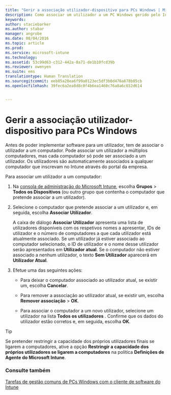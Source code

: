 ```yaml
---
title: "Gerir a associação utilizador-dispositivo para PCs Windows | Microsoft Intune"
description: Como associar um utilizador a um PC Windows gerido pelo Intune.
keywords: 
author: staciebarker
ms.author: stabar
manager: angrobe
ms.date: 08/04/2016
ms.topic: article
ms.prod: 
ms.service: microsoft-intune
ms.technology: 
ms.assetid: 53c99d63-c312-442a-8a71-de1b10fcd39b
ms.reviewer: owenyen
ms.suite: ems
translationtype: Human Translation
ms.sourcegitcommit: eeb85a28ea6f99a0123ec5df3b0d476a678b85cb
ms.openlocfilehash: 39fec6a2ea8d8c0f4b6ea1460c76a8a6c652d614


---
```


# <a name="manage-user-device-linking-for-windows-pcs"></a>Gerir a associação utilizador-dispositivo para PCs Windows
Antes de poder implementar software para um utilizador, tem de associar o utilizador a um computador. Pode associar um utilizador a múltiplos computadores, mas cada computador só pode ser associado a um utilizador. Os utilizadores são automaticamente associados a qualquer computador que inscrevam no Intune através do portal da empresa.

Para associar um utilizador a um computador:

1.  Na [consola de administração do Microsoft Intune](https://manage.microsoft.com/), escolha **Grupos** &gt; **Todos os Dispositivos** (ou outro grupo que contenha o computador que pretende associar a um utilizador).

2.  Selecione o computador que pretende associar a um utilizador e, em seguida, escolha **Associar Utilizador**.

    A caixa de diálogo **Associar Utilizador** apresenta uma lista de utilizadores disponíveis com os respetivos nomes a apresentar, IDs de utilizador e o número de computadores a que cada utilizador está atualmente associado. Se um utilizador já estiver associado ao computador selecionado, o ID de utilizador e o nome desse utilizador serão apresentados em **Utilizador atual**. Se o computador não estiver associado a nenhum utilizador, o texto **Sem Utilizador** aparecerá em **Utilizador Atual**.

3.  Efetue uma das seguintes ações:

    -   Para deixar o computador associado ao utilizador atual, se existir um, escolha **Cancelar**.

    -   Para remover a associação ao utilizador atual, se existir um, escolha **Remover associação** &gt; **OK**.

    -   Para associar o computador a um novo utilizador, selecione um utilizador na lista **Todos os utilizadores** . Confirme que os dados do utilizador estão corretos e, em seguida, escolha **OK**.

> [!TIP]
> Se pretender restringir a capacidade dos próprios utilizadores finais se ligarem a computadores, ative a opção **Restringir a capacidade dos próprios utilizadores se ligarem a computadores** na política **Definições de Agente do Microsoft Intune**.

### <a name="see-also"></a>Consulte também

[Tarefas de gestão comuns de PCs Windows com o cliente de software do Intune](common-windows-pc-management-tasks-with-the-microsoft-intune-computer-client.md)


<!--HONumber=Nov16_HO4-->


